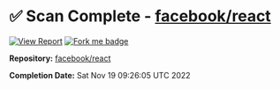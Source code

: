 # ✅ Scan Complete - [facebook/react](https://github.com/facebook/react)

[![View Report](https://img.shields.io/badge/view-report-green)](https://github.com/open-source-crawler-test/repo-scan-archive-test/tree/main/facebook/react) [![Fork me badge](https://img.shields.io/badge/fork-repo-blue)](https://github.com/facebook/react/fork)

**Repository:** [facebook/react](https://github.com/facebook/react)

**Completion Date:** Sat Nov 19 09:26:05 UTC 2022

